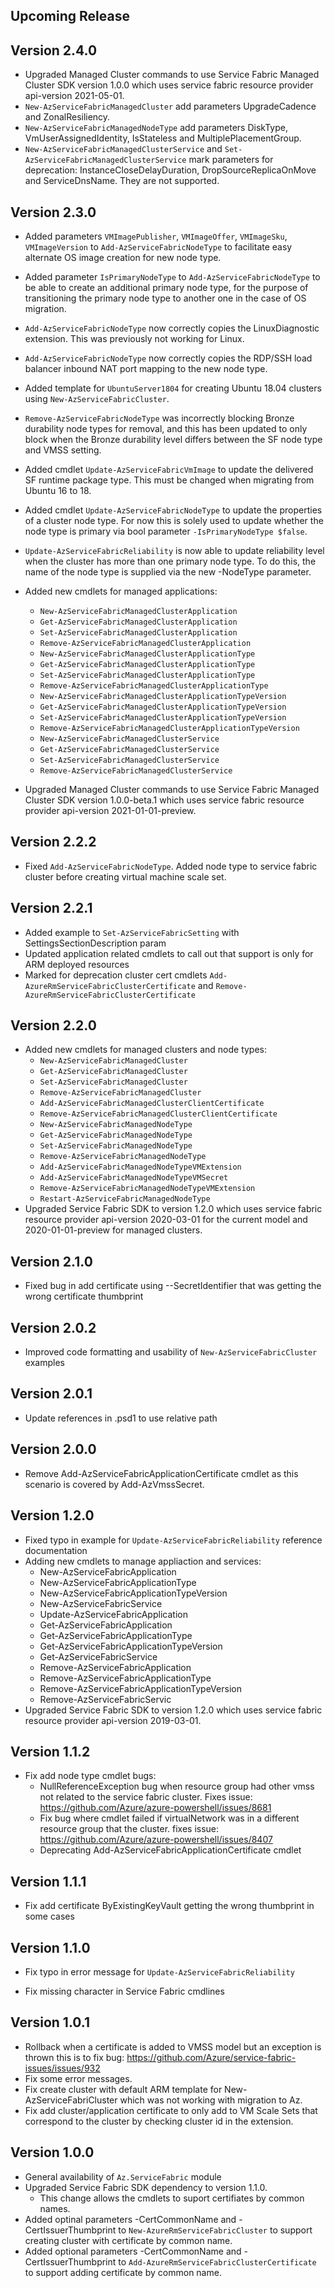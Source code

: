<!--
    Please leave this section at the top of the change log.

    Changes for the upcoming release should go under the section titled "Upcoming Release", and should adhere to the following format:

    ## Upcoming Release
    * Overview of change #1
        - Additional information about change #1
    * Overview of change #2
        - Additional information about change #2
        - Additional information about change #2
    * Overview of change #3
    * Overview of change #4
        - Additional information about change #4

    ## YYYY.MM.DD - Version X.Y.Z (Previous Release)
    * Overview of change #1
        - Additional information about change #1
-->
## Upcoming Release

## Version 2.4.0
* Upgraded Managed Cluster commands to use Service Fabric Managed Cluster SDK version 1.0.0 which uses service fabric resource provider api-version 2021-05-01.
* `New-AzServiceFabricManagedCluster` add parameters UpgradeCadence and ZonalResiliency.
* `New-AzServiceFabricManagedNodeType` add parameters DiskType, VmUserAssignedIdentity, IsStateless and MultiplePlacementGroup.
* `New-AzServiceFabricManagedClusterService` and `Set-AzServiceFabricManagedClusterService` mark parameters for deprecation: InstanceCloseDelayDuration, DropSourceReplicaOnMove and ServiceDnsName. They are not supported.

## Version 2.3.0
* Added parameters `VMImagePublisher`, `VMImageOffer`, `VMImageSku`, `VMImageVersion` to `Add-AzServiceFabricNodeType` to facilitate easy alternate OS image creation for new node type.
* Added parameter `IsPrimaryNodeType` to `Add-AzServiceFabricNodeType` to be able to create an additional primary node type, for the purpose of transitioning the primary node type to another one in the case of OS migration.
* `Add-AzServiceFabricNodeType` now correctly copies the LinuxDiagnostic extension. This was previously not working for Linux.
* `Add-AzServiceFabricNodeType` now correctly copies the RDP/SSH load balancer inbound NAT port mapping to the new node type.
* Added template for `UbuntuServer1804` for creating Ubuntu 18.04 clusters using `New-AzServiceFabricCluster`.
* `Remove-AzServiceFabricNodeType` was incorrectly blocking Bronze durability node types for removal, and this has been updated to only block when the Bronze durability level differs between the SF node type and VMSS setting.
* Added cmdlet `Update-AzServiceFabricVmImage` to update the delivered SF runtime package type. This must be changed when migrating from Ubuntu 16 to 18.
* Added cmdlet `Update-AzServiceFabricNodeType` to update the properties of a cluster node type. For now this is solely used to update whether the node type is primary via bool parameter `-IsPrimaryNodeType $false`.
* `Update-AzServiceFabricReliability` is now able to update reliability level when the cluster has more than one primary node type. To do this, the name of the node type is supplied via the new -NodeType parameter.

* Added new cmdlets for managed applications:
    - `New-AzServiceFabricManagedClusterApplication`
    - `Get-AzServiceFabricManagedClusterApplication`
    - `Set-AzServiceFabricManagedClusterApplication`
    - `Remove-AzServiceFabricManagedClusterApplication`
    - `New-AzServiceFabricManagedClusterApplicationType`
    - `Get-AzServiceFabricManagedClusterApplicationType`
    - `Set-AzServiceFabricManagedClusterApplicationType`
    - `Remove-AzServiceFabricManagedClusterApplicationType`
    - `New-AzServiceFabricManagedClusterApplicationTypeVersion`
    - `Get-AzServiceFabricManagedClusterApplicationTypeVersion`
    - `Set-AzServiceFabricManagedClusterApplicationTypeVersion`
    - `Remove-AzServiceFabricManagedClusterApplicationTypeVersion`
    - `New-AzServiceFabricManagedClusterService`
    - `Get-AzServiceFabricManagedClusterService`
    - `Set-AzServiceFabricManagedClusterService`
    - `Remove-AzServiceFabricManagedClusterService`
* Upgraded Managed Cluster commands to use Service Fabric Managed Cluster SDK version 1.0.0-beta.1 which uses service fabric resource provider api-version 2021-01-01-preview.

## Version 2.2.2
* Fixed `Add-AzServiceFabricNodeType`. Added node type to service fabric cluster before creating virtual machine scale set.

## Version 2.2.1
* Added example to `Set-AzServiceFabricSetting` with SettingsSectionDescription param
* Updated application related cmdlets to call out that support is only for ARM deployed resources
* Marked for deprecation cluster cert cmdlets `Add-AzureRmServiceFabricClusterCertificate` and `Remove-AzureRmServiceFabricClusterCertificate`

## Version 2.2.0
* Added new cmdlets for managed clusters and node types:
    - `New-AzServiceFabricManagedCluster`
    - `Get-AzServiceFabricManagedCluster`
    - `Set-AzServiceFabricManagedCluster`
    - `Remove-AzServiceFabricManagedCluster`
    - `Add-AzServiceFabricManagedClusterClientCertificate`
    - `Remove-AzServiceFabricManagedClusterClientCertificate`
    - `New-AzServiceFabricManagedNodeType`
    - `Get-AzServiceFabricManagedNodeType`
    - `Set-AzServiceFabricManagedNodeType`
    - `Remove-AzServiceFabricManagedNodeType`
    - `Add-AzServiceFabricManagedNodeTypeVMExtension`
    - `Add-AzServiceFabricManagedNodeTypeVMSecret`
    - `Remove-AzServiceFabricManagedNodeTypeVMExtension`
    - `Restart-AzServiceFabricManagedNodeType`
* Upgraded Service Fabric SDK to version 1.2.0 which uses service fabric resource provider api-version 2020-03-01 for the current model and 2020-01-01-preview for managed clusters.

## Version 2.1.0
* Fixed bug in add certificate using --SecretIdentifier that was getting the wrong certificate thumbprint

## Version 2.0.2
* Improved code formatting and usability of `New-AzServiceFabricCluster` examples

## Version 2.0.1
* Update references in .psd1 to use relative path

## Version 2.0.0
* Remove Add-AzServiceFabricApplicationCertificate cmdlet as this scenario is covered by Add-AzVmssSecret.

## Version 1.2.0
* Fixed typo in example for `Update-AzServiceFabricReliability` reference documentation
* Adding new cmdlets to manage appliaction and services:
    - New-AzServiceFabricApplication
    - New-AzServiceFabricApplicationType
    - New-AzServiceFabricApplicationTypeVersion
    - New-AzServiceFabricService
    - Update-AzServiceFabricApplication
    - Get-AzServiceFabricApplication
    - Get-AzServiceFabricApplicationType
    - Get-AzServiceFabricApplicationTypeVersion
    - Get-AzServiceFabricService
    - Remove-AzServiceFabricApplication
    - Remove-AzServiceFabricApplicationType
    - Remove-AzServiceFabricApplicationTypeVersion
    - Remove-AzServiceFabricServic
* Upgraded Service Fabric SDK to version 1.2.0 which uses service fabric resource provider api-version 2019-03-01.

## Version 1.1.2
* Fix add node type cmdlet bugs:
    - NullReferenceException bug when resource group had other vmss not related to the service fabric cluster. Fixes issue: https://github.com/Azure/azure-powershell/issues/8681
    - Fix bug where cmdlet failed if virtualNetwork was in a different resource group that the cluster. fixes issue: https://github.com/Azure/azure-powershell/issues/8407
    - Deprecating Add-AzServiceFabricApplicationCertificate cmdlet

## Version 1.1.1
* Fix add certificate ByExistingKeyVault getting the wrong thumbprint in some cases

## Version 1.1.0
* Fix typo in error message for `Update-AzServiceFabricReliability`

* Fix missing character in Service Fabric cmdlines

## Version 1.0.1
* Rollback when a certificate is added to VMSS model but an exception is thrown this is to fix bug: https://github.com/Azure/service-fabric-issues/issues/932
* Fix some error messages.
* Fix create cluster with default ARM template for New-AzServiceFabriCluster which was not working with migration to Az.
* Fix add cluster/application certificate to only add to VM Scale Sets that correspond to the cluster by checking cluster id in the extension.

## Version 1.0.0
* General availability of `Az.ServiceFabric` module
* Upgraded Service Fabric SDK dependency to version 1.1.0.
    - This change allows the cmdlets to suport certifiates by common names.
* Added optinal parameters -CertCommonName and -CertIssuerThumbprint to `New-AzureRmServiceFabricCluster` to support creating cluster with certificate by common name.
* Added optional parameters -CertCommonName and -CertIssuerThumbprint to `Add-AzureRmServiceFabricClusterCertificate` to support adding certificate by common name.
